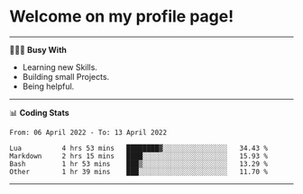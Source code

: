 # Welcome on my profile page!
<!-- print(("dralla"[::-1]+"s").capitalize()) -->

---
👨🏻‍💻 **Busy With**
* Learning new Skills.
* Building small Projects.
* Being helpful.

---
📊 **Coding Stats**
<!--START_SECTION:waka-->

```text
From: 06 April 2022 - To: 13 April 2022

Lua          4 hrs 53 mins   ████████▓░░░░░░░░░░░░░░░░   34.43 %
Markdown     2 hrs 15 mins   ████░░░░░░░░░░░░░░░░░░░░░   15.93 %
Bash         1 hr 53 mins    ███▒░░░░░░░░░░░░░░░░░░░░░   13.29 %
Other        1 hr 39 mins    ███░░░░░░░░░░░░░░░░░░░░░░   11.70 %
```

<!--END_SECTION:waka-->
---
